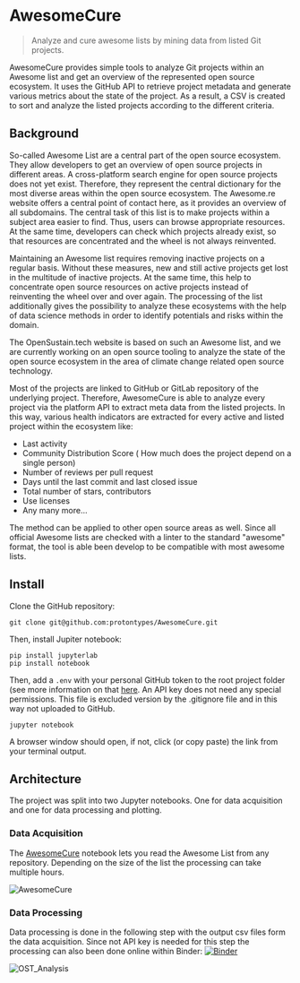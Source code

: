 # AwesomeCure
>  Analyze and cure awesome lists by mining data from listed Git projects.

AwesomeCure provides simple tools to analyze Git projects within an Awesome list and get an overview of the represented open source ecosystem. It uses the GitHub API to retrieve project metadata and generate various metrics about the state of the project. As a result, a CSV is created to sort and analyze the listed projects according to the different criteria. 

## Background

So-called Awesome List are a central part of the open source ecosystem. They allow developers to get an overview of open source projects in different areas. A cross-platform search engine for open source projects does not yet exist. Therefore, they represent the central dictionary for the most diverse areas within the open source ecosystem. The Awesome.re website offers a central point of contact here, as it provides an overview of all subdomains. The central task of this list is to make projects within a subject area easier to find. Thus, users can browse appropriate resources. At the same time, developers can check which projects already exist, so that resources are concentrated and the wheel is not always reinvented.

Maintaining an Awesome list requires removing inactive projects on a regular basis. Without these measures, new and still active projects get lost in the multitude of inactive projects. At the same time, this help to concentrate open source resources on active projects instead of reinventing the wheel over and over again. The processing of the list additionally gives the possibility to analyze these ecosystems with the help of data science methods in order to identify potentials and risks within the domain. 

The OpenSustain.tech website is based on such an Awesome list, and we are currently working on an open source tooling to analyze the state of the open source ecosystem in the area of climate change related open source technology.

Most of the projects are linked to GitHub or GitLab repository of the underlying project. Therefore, AwesomeCure is able to analyze every project via the platform API to extract meta data from the listed projects. In this way, various health indicators are extracted for every active and listed project within the ecosystem like:

* Last activity
* Community Distribution Score ( How much does the project depend on a single person)
* Number of reviews per pull request
* Days until the last commit and last closed issue
* Total number of stars, contributors
* Use licenses 
* Any many more...

The method can be applied to other open source areas as well. Since all official Awesome lists are checked with a linter to the standard "awesome" format, the tool is able been develop to be compatible with most awesome lists. 

## Install

Clone the GitHub repository:

```
git clone git@github.com:protontypes/AwesomeCure.git
```

Then, install Jupiter notebook:

```
pip install jupyterlab
pip install notebook
```

Then, add a `.env` with your personal GitHub token to the root project folder (see more information on that [here](https://docs.github.com/en/authentication/keeping-your-account-and-data-secure/creating-a-personal-access-token).  An API key does not need any special permissions. This file is excluded version by the .gitignore file and in this way not uploaded to GitHub. 

```
jupyter notebook
```
A browser window should open, if not, click (or copy paste) the link from your terminal output.

## Architecture

The project was split into two Jupyter notebooks.  One for data acquisition and one for data processing and plotting. 

### Data Acquisition

The [AwesomeCure](https://github.com/protontypes/AwesomeCure/blob/main/awesomecure.ipynb) notebook lets you read the Awesome List from any repository. Depending on the size of the list the processing can take multiple hours.

![AwesomeCure](/home/cy0/gitclones/AwesomeCure/docs/AwesomeCure.png)		

### Data Processing

Data processing is done in the following step with the output csv files form the data acquisition. Since not API key is needed for this step the processing can also been done online within Binder: [![Binder](https://mybinder.org/badge_logo.svg)](https://mybinder.org/v2/gh/protontypes/AwesomeCure.git/HEAD) 		  

![OST_Analysis](/home/cy0/gitclones/AwesomeCure/docs/OST_Analysis.png)
